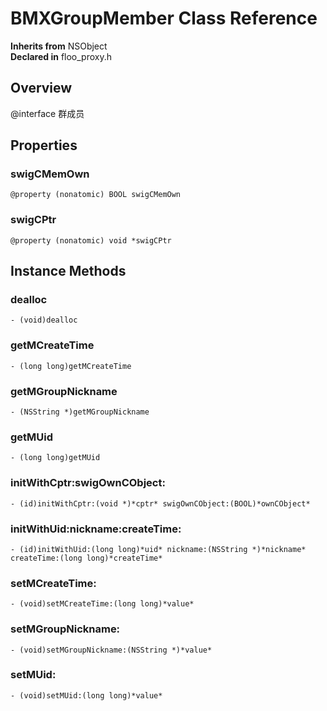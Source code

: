 # BMXGroupMember Class Reference

  **Inherits from** NSObject  
  **Declared in** floo_proxy.h  

## Overview

@interface 群成员

## Properties

<a name="//api/name/swigCMemOwn" title="swigCMemOwn"></a>
### swigCMemOwn

`@property (nonatomic) BOOL swigCMemOwn`

<a name="//api/name/swigCPtr" title="swigCPtr"></a>
### swigCPtr

`@property (nonatomic) void *swigCPtr`

<a title="Instance Methods" name="instance_methods"></a>
## Instance Methods

<a name="//api/name/dealloc" title="dealloc"></a>
### dealloc

`- (void)dealloc`

<a name="//api/name/getMCreateTime" title="getMCreateTime"></a>
### getMCreateTime

`- (long long)getMCreateTime`

<a name="//api/name/getMGroupNickname" title="getMGroupNickname"></a>
### getMGroupNickname

`- (NSString *)getMGroupNickname`

<a name="//api/name/getMUid" title="getMUid"></a>
### getMUid

`- (long long)getMUid`

<a name="//api/name/initWithCptr:swigOwnCObject:" title="initWithCptr:swigOwnCObject:"></a>
### initWithCptr:swigOwnCObject:

`- (id)initWithCptr:(void *)*cptr* swigOwnCObject:(BOOL)*ownCObject*`

<a name="//api/name/initWithUid:nickname:createTime:" title="initWithUid:nickname:createTime:"></a>
### initWithUid:nickname:createTime:

`- (id)initWithUid:(long long)*uid* nickname:(NSString *)*nickname* createTime:(long long)*createTime*`

<a name="//api/name/setMCreateTime:" title="setMCreateTime:"></a>
### setMCreateTime:

`- (void)setMCreateTime:(long long)*value*`

<a name="//api/name/setMGroupNickname:" title="setMGroupNickname:"></a>
### setMGroupNickname:

`- (void)setMGroupNickname:(NSString *)*value*`

<a name="//api/name/setMUid:" title="setMUid:"></a>
### setMUid:

`- (void)setMUid:(long long)*value*`

